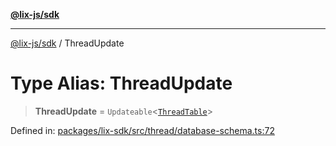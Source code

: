 [**@lix-js/sdk**](../README.md)

***

[@lix-js/sdk](../README.md) / ThreadUpdate

# Type Alias: ThreadUpdate

> **ThreadUpdate** = `Updateable`\<[`ThreadTable`](ThreadTable.md)\>

Defined in: [packages/lix-sdk/src/thread/database-schema.ts:72](https://github.com/opral/monorepo/blob/319d0a05c320245f48086433fd248754def09ccc/packages/lix-sdk/src/thread/database-schema.ts#L72)
